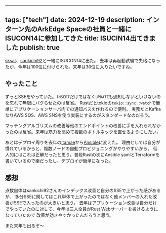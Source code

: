 ---
tags: ["tech"]
date: 2024-12-19
description: インターン先のArkEdge Spaceの社員と一緒にISUCON14に参加してきた
title: ISUCIN14出てきました
publish: true
------

[sksat](https://github.com/sksat)、[sankichi92](https://github.com/sankichi92)と一緒にISUCON14に出た。
去年は再起動試験で失格になったが、今年は100位に付けられた。来年は30位に入りたいですね。

## やったこと

ずっとSSEをやっていた。`INSERT`だけではなく`UPDATE`も通知しないといけないのを忘れて無限にバグらせたのは反省。
Rustだとtokioの`tokio::sync::watch`で簡単にアプリケーションサーバ内での通知バスを作れるので便利。
実務だとKafkaなりAWS SQS、AWS SNSを使う実装にするのがスタンダードなのだろう。

マッチングアルゴリズムの改善等他のエンドポイントの改善に手を入れられなかったのは反省。来年は筋力を高めて複数のボトルネックを直せるようにしたい。

あとはデプロイ周りを去年の[itamae](https://github.com/itamae-kitchen/itamae)から[Ansible](https://docs.ansible.com/)に変えた。
理由としては自分が慣れているからと、複数ノードの自動プロビジョニングがやりやすいから。
個人的にはこれは正解だったと思う。普段Rustの次にAnsible yamlとTerraformを書いているので楽だったし、デプロイが簡単になった。

## 感想

点数自体はsankichi92さんのインデックス改善と自分のSSEで上がった感があるが、
多分SSEに関してはこれ単体で上がったのではなく他メンバーの入れた改善がSSEで入ったのが大きいと思う。
去年はアプリケーション改善は自分だけでやっていたのに対して、今年は三人全員がRust Webサーバーを書けるようになっていたので
改善が効きやすかったんだろうと思う。

また来年も出るぞ〜
